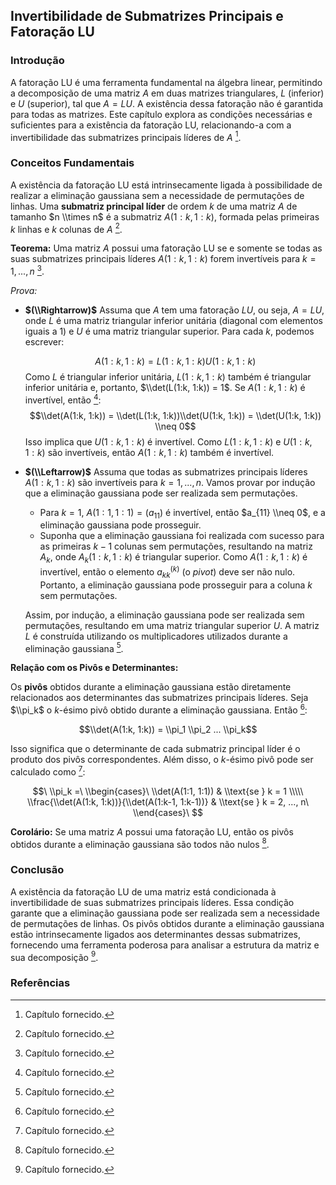 ## Invertibilidade de Submatrizes Principais e Fatoração LU

### Introdução
A fatoração LU é uma ferramenta fundamental na álgebra linear, permitindo a decomposição de uma matriz $A$ em duas matrizes triangulares, $L$ (inferior) e $U$ (superior), tal que $A = LU$. A existência dessa fatoração não é garantida para todas as matrizes. Este capítulo explora as condições necessárias e suficientes para a existência da fatoração LU, relacionando-a com a invertibilidade das submatrizes principais líderes de $A$ [^1].

### Conceitos Fundamentais

A existência da fatoração LU está intrinsecamente ligada à possibilidade de realizar a eliminação gaussiana sem a necessidade de permutações de linhas. Uma **submatriz principal líder** de ordem $k$ de uma matriz $A$ de tamanho $n \\times n$ é a submatriz $A(1:k, 1:k)$, formada pelas primeiras $k$ linhas e $k$ colunas de $A$ [^14].

**Teorema:** Uma matriz $A$ possui uma fatoração LU se e somente se todas as suas submatrizes principais líderes $A(1:k, 1:k)$ forem invertíveis para $k = 1, ..., n$ [^1].

*Prova:*

*   **$(\\Rightarrow)$** Assuma que $A$ tem uma fatoração $LU$, ou seja, $A = LU$, onde $L$ é uma matriz triangular inferior unitária (diagonal com elementos iguais a 1) e $U$ é uma matriz triangular superior. Para cada $k$, podemos escrever:

    $$A(1:k, 1:k) = L(1:k, 1:k)U(1:k, 1:k)$$
    Como $L$ é triangular inferior unitária, $L(1:k, 1:k)$ também é triangular inferior unitária e, portanto, $\\det(L(1:k, 1:k)) = 1$. Se $A(1:k, 1:k)$ é invertível, então [^14]:
    $$\\det(A(1:k, 1:k)) = \\det(L(1:k, 1:k))\\det(U(1:k, 1:k)) = \\det(U(1:k, 1:k)) \\neq 0$$
    Isso implica que $U(1:k, 1:k)$ é invertível. Como $L(1:k, 1:k)$ e $U(1:k, 1:k)$ são invertíveis, então $A(1:k, 1:k)$ também é invertível.

*   **$(\\Leftarrow)$** Assuma que todas as submatrizes principais líderes $A(1:k, 1:k)$ são invertíveis para $k = 1, ..., n$. Vamos provar por indução que a eliminação gaussiana pode ser realizada sem permutações.

    *   Para $k = 1$, $A(1:1, 1:1) = (a_{11})$ é invertível, então $a_{11} \\neq 0$, e a eliminação gaussiana pode prosseguir.
    *   Suponha que a eliminação gaussiana foi realizada com sucesso para as primeiras $k-1$ colunas sem permutações, resultando na matriz $A_k$, onde $A_k(1:k, 1:k)$ é triangular superior. Como $A(1:k, 1:k)$ é invertível, então o elemento $a_{kk}^{(k)}$ (o *pivot*) deve ser não nulo. Portanto, a eliminação gaussiana pode prosseguir para a coluna $k$ sem permutações.

    Assim, por indução, a eliminação gaussiana pode ser realizada sem permutações, resultando em uma matriz triangular superior $U$. A matriz $L$ é construída utilizando os multiplicadores utilizados durante a eliminação gaussiana [^1].

**Relação com os Pivôs e Determinantes:**

Os **pivôs** obtidos durante a eliminação gaussiana estão diretamente relacionados aos determinantes das submatrizes principais líderes. Seja $\\pi_k$ o $k$-ésimo pivô obtido durante a eliminação gaussiana. Então [^14]:

$$\\det(A(1:k, 1:k)) = \\pi_1 \\pi_2 ... \\pi_k$$

Isso significa que o determinante de cada submatriz principal líder é o produto dos pivôs correspondentes. Além disso, o $k$-ésimo pivô pode ser calculado como [^14]:

$$\
\\pi_k =\
\\begin{cases}\
\\det(A(1:1, 1:1)) & \\text{se } k = 1 \\\\\
\\frac{\\det(A(1:k, 1:k))}{\\det(A(1:k-1, 1:k-1))} & \\text{se } k = 2, ..., n\
\\end{cases}\
$$

**Corolário:** Se uma matriz $A$ possui uma fatoração LU, então os pivôs obtidos durante a eliminação gaussiana são todos não nulos [^14].

### Conclusão
A existência da fatoração LU de uma matriz está condicionada à invertibilidade de suas submatrizes principais líderes. Essa condição garante que a eliminação gaussiana pode ser realizada sem a necessidade de permutações de linhas. Os pivôs obtidos durante a eliminação gaussiana estão intrinsecamente ligados aos determinantes dessas submatrizes, fornecendo uma ferramenta poderosa para analisar a estrutura da matriz e sua decomposição [^1].

### Referências
[^1]: Capítulo fornecido.
[^14]: Capítulo fornecido.

<!-- END -->